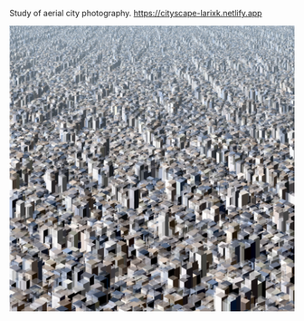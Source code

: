 Study of aerial city photography. https://cityscape-larixk.netlify.app

![Example render of procedurally generated cityscape](https://raw.githubusercontent.com/larixk/cityscape/main/cityscape.png)
